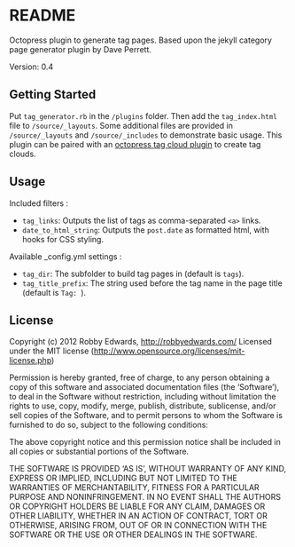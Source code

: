 # README #

Octopress plugin to generate tag pages. Based upon the jekyll category page generator plugin by Dave Perrett.

Version: 0.4


## Getting Started #

Put `tag_generator.rb` in the `/plugins` folder. Then add the `tag_index.html` file to `/source/_layouts`. Some additional files are provided in `/source/_layouts` and `/source/_includes` to demonstrate basic usage. This plugin can be paired with an [octopress tag cloud plugin](https://github.com/robbyedwards/octopress-tag-cloud) to create tag clouds.


## Usage #

Included filters :

- `tag_links`:           Outputs the list of tags as comma-separated `<a>` links.
- `date_to_html_string`: Outputs the `post.date` as formatted html, with hooks for CSS styling.

Available _config.yml settings :

- `tag_dir`:          The subfolder to build tag pages in (default is `tags`).
- `tag_title_prefix`: The string used before the tag name in the page title (default is `Tag: `).


## License #

Copyright (c) 2012 Robby Edwards, http://robbyedwards.com/
Licensed under the MIT license (http://www.opensource.org/licenses/mit-license.php)

Permission is hereby granted, free of charge, to any person obtaining a copy of this software and associated documentation files (the ‘Software’), to deal in the Software without restriction, including without limitation the rights to use, copy, modify, merge, publish, distribute, sublicense, and/or sell copies of the Software, and to permit persons to whom the Software is furnished to do so, subject to the following conditions:

The above copyright notice and this permission notice shall be included in all copies or substantial portions of the Software.

THE SOFTWARE IS PROVIDED ‘AS IS’, WITHOUT WARRANTY OF ANY KIND, EXPRESS OR IMPLIED, INCLUDING BUT NOT LIMITED TO THE WARRANTIES OF MERCHANTABILITY, FITNESS FOR A PARTICULAR PURPOSE AND NONINFRINGEMENT. IN NO EVENT SHALL THE AUTHORS OR COPYRIGHT HOLDERS BE LIABLE FOR ANY CLAIM, DAMAGES OR OTHER LIABILITY, WHETHER IN AN ACTION OF CONTRACT, TORT OR OTHERWISE, ARISING FROM, OUT OF OR IN CONNECTION WITH THE SOFTWARE OR THE USE OR OTHER DEALINGS IN THE SOFTWARE.
